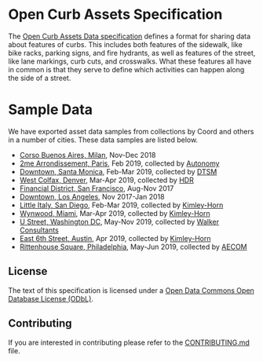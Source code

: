 # Open Curb Assets Specification

The [Open Curb Assets Data specification](https://github.com/coordcity/open-curb-assets/blob/master/open-curb-assets-spec.md) defines a format for sharing data about
features of curbs. This includes both features of the sidewalk, like bike racks,
parking signs, and fire hydrants, as well as features of the street, like lane
markings, curb cuts, and crosswalks. What these features all have in common is
that they serve to define which activities can happen along the side of a street.

# Sample Data

We have exported asset data samples from collections by Coord and others in a number of cities. These data samples are listed below.
- [Corso Buenos Aires, Milan](./open-curbs-data/milan.geojson), Nov-Dec 2018
- [2me Arrondissement, Paris](./open-curbs-data/paris.geojson), Feb 2019, collected by [Autonomy](https://www.autonomy.paris/)
- [Downtown, Santa Monica](./open-curbs-data/santa_monica.geojson), Feb-Mar 2019, collected by [DTSM](https://www.downtownsm.com/)
- [West Colfax, Denver](./open-curbs-data/denver.geojson), Mar-Apr 2019, collected by [HDR](https://www.hdrinc.com/home)
- [Financial District, San Francisco](./open-curbs-data/sf.geojson), Aug-Nov 2017
- [Downtown, Los Angeles](./open-curbs-data/la.geojson), Nov 2017-Jan 2018
- [Little Italy, San Diego](./open-curbs-data/san_diego.geojson), Feb-Mar 2019, collected by [Kimley-Horn](https://www.kimley-horn.com/)
- [Wynwood, Miami](./open-curbs-data/miami.geojson), Mar-Apr 2019, collected by [Kimley-Horn](https://www.kimley-horn.com/)
- [U Street, Washington DC](./open-curbs-data/dc.geojson), May-Nov 2019, collected by [Walker Consultants](https://walkerconsultants.com/)
- [East 6th Street, Austin](./open-curbs-data/austin.geojson), Apr 2019, collected by [Kimley-Horn](https://www.kimley-horn.com/)
- [Rittenhouse Square, Philadelphia](./open-curbs-data/philadelphia.geojson), May-Jun 2019, collected by [AECOM](https://aecom.com/)

## License

The text of this specification is licensed under a
[Open Data Commons Open Database License (ODbL)](https://opendatacommons.org/licenses/odbl/1.0/index.html).

## Contributing

If you are interested in contributing please refer to the [CONTRIBUTING.md](CONTRIBUTING.md) file.
